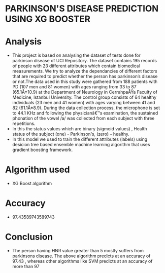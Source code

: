 # PARKINSON'S DISEASE PREDICTION USING XG BOOSTER

# Analysis
  - This project is based on analysing the dataset of tests done for parkinson disease of 
UCI Repository. The dataset contains 195 records of people with 23 different attributes 
which contain biomedical measurements. We try to analyze the dependancies of different 
factors that are required to predict whether the person has parkinson’s disease or not.The 
data used in this study were gathered from 188 patients with PD (107 men and 81 women) 
with ages ranging from 33 to 87 (65.1Â±10.9) at the Department of Neurology in 
CerrahpaÅŸa Faculty of Medicine, Istanbul University. The control group consists of 64 
healthy individuals (23 men and 41 women) with ages varying between 41 and 82 
(61.1Â±8.9). During the data collection process, the microphone is set to 44.1 KHz and 
following the physicianâ€™s examination, the sustained phonation of the vowel /a/ was 
collected from each subject with three repetitions.
  - In this the status values which are binary (sigmoid values) , Health status of the 
subject (one) - Parkinson's, (zero) – healthy.
 - In this model we used to train the different attributes (labels) using desicion 
tree based ensemble machine learning algorithm that uses gradient boosting framework.

# Algorithm used
 - XG Boost algorithm

# Accuracy
 -  97.43589743589743

 # Conclusion
  - The person having HNR value greater than 5 mostly suffers from parkinsons 
disease. The above algorithm predicts at an accuracy of 97.43 , whereas 
other algorithms like SVM predicts at an accuracy of more than 97
